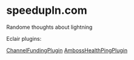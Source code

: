 # speedupln.com
Randome thoughts about lightning

Eclair plugins:

[ChannelFundingPlugin](Eclair-ChannelFundingPlugin)
[AmbossHealthPingPlugin](Eclair-AmbossHealthPingPlugin)
